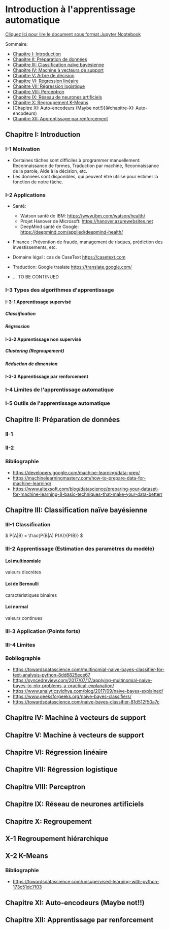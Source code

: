 # Introduction à l'apprentissage automatique

[Cliquez Ici pour lire le document sous format Jupyter Nootebook](livre.ipynb)

Sommaire:
- [Chapitre I: Introduction](#chapitre-i-introduction)
- [Chapitre II: Préparation de données](#chapitre-ii-préparation-de-données)
- [Chapitre III: Classification naïve bayésienne](#chapitre-iii-classification-naïve-bayésienne)
- [Chapitre IV: Machine à vecteurs de support](#chapitre-iv-machine-à-vecteurs-de-support)
- [Chapitre V: Arbre de décision](#chapitre-v-arbre-de-décision)
- [Chapitre VI: Régression linéaire](#chapitre-vi-régression-linéaire)
- [Chapitre VII: Régression logistique](#chapitre-vii-régression-logistique)
- [Chapitre VIII: Perceptron](#chapitre-viii-perceptron)
- [Chapitre IX: Réseau de neurones artificiels](#chapitre-ix-réseau-de-neurones-artificiels)
- [Chapitre X: Regroupement K-Means](#chapitre-x-regroupement-k-means)
- [Chapitre XI: Auto-encodeurs (Maybe not!!)](#chapitre-XI: Auto-encodeurs)
- [Chapitre XII: Apprentissage par renforcement](#chapitre-xii-apprentissage-par-renforcement)

## Chapitre I: Introduction

### I-1 Motivation

- Certaines tâches sont difficiles à programmer manuellement: Reconnaissance de formes, Traduction par machine, Reconnaissance de la parole, Aide à la décision, etc.
- Les données sont disponibles, qui peuvent être utilisé pour estimer la fonction de notre tâche.

### I-2 Applications

- Santé:
  - Watson santé de IBM: https://www.ibm.com/watson/health/
  - Projet Hanover de Microsoft: https://hanover.azurewebsites.net
  - DeepMind santé de Google: https://deepmind.com/applied/deepmind-health/

- Finance : Prévention de fraude, management de risques, prédiction des investissements, etc.
- Domaine légal : cas de CaseText https://casetext.com
- Traduction: Google traslate https://translate.google.com/
- ... TO BE CONTINUED

### I-3 Types des algorithmes d'apprentissage

#### I-3-1 Apprentissage supervisé

##### Classification

##### Régression

#### I-3-2 Apprentissage non supervisé

##### Clustering (Regroupement)

##### Réduction de dimension

#### I-3-3 Apprentissage par renforcement  

### I-4 Limites de l'apprentissage automatique

### I-5 Outils de l'apprentissage automatique


## Chapitre II: Préparation de données

### II-1

### II-2

### Bibliographie

- https://developers.google.com/machine-learning/data-prep/
- https://machinelearningmastery.com/how-to-prepare-data-for-machine-learning/
- https://www.altexsoft.com/blog/datascience/preparing-your-dataset-for-machine-learning-8-basic-techniques-that-make-your-data-better/


## Chapitre III: Classification naïve bayésienne

### III-1 Classification

$ P(A|B) = \frac{P(B|A) P(A)}{P(B)} $

### III-2 Apprentissage (Estimation des paramètres du modèle)

#### Loi multinomiale
valeurs discrètes

#### Loi de Bernoulli
caractéristiques binaires

#### Loi normal
valeurs continues

### III-3 Application (Points forts)

### III-4 Limites

### Bobliographie

- https://towardsdatascience.com/multinomial-naive-bayes-classifier-for-text-analysis-python-8dd6825ece67
- https://syncedreview.com/2017/07/17/applying-multinomial-naive-bayes-to-nlp-problems-a-practical-explanation/
- https://www.analyticsvidhya.com/blog/2017/09/naive-bayes-explained/
- https://www.geeksforgeeks.org/naive-bayes-classifiers/
- https://towardsdatascience.com/naive-bayes-classifier-81d512f50a7c

## Chapitre IV: Machine à vecteurs de support

## Chapitre V: Machine à vecteurs de support

## Chapitre VI: Régression linéaire

## Chapitre VII: Régression logistique

## Chapitre VIII: Perceptron

## Chapitre IX: Réseau de neurones artificiels

## Chapitre X: Regroupement

## X-1 Regroupement hiérarchique
## X-2 K-Means

### Bibliographie

- https://towardsdatascience.com/unsupervised-learning-with-python-173c51dc7f03

## Chapitre XI: Auto-encodeurs (Maybe not!!)

## Chapitre XII: Apprentissage par renforcement
